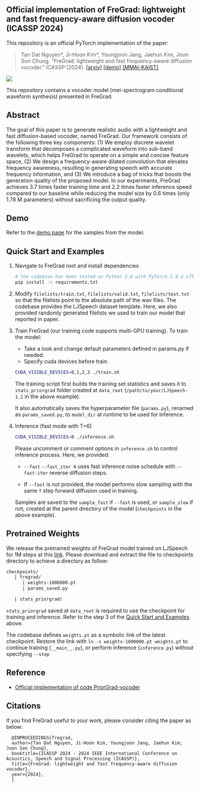 ## Official implementation of  __FreGrad: lightweight and fast frequency-aware diffusion vocoder (ICASSP 2024)__

This repository is an official PyTorch implementation of the paper:

> Tan Dat Nguyen*, Ji-Hoon Kim*, Youngjoon Jang, Jaehun Kim, Joon Son Chung. "FreGrad: lightweight and fast frequency-aware diffusion vocoder." _ICASSP_ (2024).
>[[arxiv]](Updating)
>[[demo]](https://mm.kaist.ac.kr/projects/FreGrad)
>[[MMAI-KAIST]](https://mm.kaist.ac.kr/)

![](./pics/fregrad.gif)

This repository contains a vocoder model (mel-spectrogram conditional waveform synthesis) presented in FreGrad.

## Abstract
The goal of this paper is to generate realistic audio with a lightweight and fast diffusion-based vocoder, named FreGrad. Our framework consists of the following three key components: (1) We employ discrete wavelet transform that decomposes a complicated waveform into sub-band wavelets, which helps FreGrad to operate on a simple and concise feature space, (2) We design a frequency-aware dilated convolution that elevates frequency awareness, resulting in generating speech with accurate frequency information, and (3) We introduce a bag of tricks that boosts the generation quality of the proposed model. In our experiments, FreGrad achieves $3.7$ times faster training time and $2.2$ times faster inference speed compared to our baseline while reducing the model size by $0.6$ times (only $1.78$ M parameters) without sacrificing the output quality.

## Demo

Refer to the [demo page](https://mm.kaist.ac.kr/projects/FreGrad) for the samples from the model.

## Quick Start and Examples

1. Navigate to FreGrad root and install dependencies
   ```bash
   # the codebase has been tested on Python 3.8 with PyTorch 1.8.2 LTS and 1.10.2 conda binaries
   pip install -r requirements.txt
   ```

2. Modify `filelists/train.txt`, `filelists/valid.txt`, `filelists/test.txt` so that the filelists point to the absolute path of the wav files. The codebase provides the LJSpeech dataset template. Here, we also provided randomly generated filelists we used to train our model that reported in paper.

3. Train FreGrad (our training code supports multi-GPU training). To train the model:
   -  Take a look and change default parameters defined in params.py if needed.
   - Specify cuda devices before train.

   ```bash
   CUDA_VISIBLE_DEVICES=0,1,2,3 ./train.sh
   ```
   The training script first builds the training set statistics and saves it to `stats_priorgrad` folder created at `data_root` (`/path/to/your/LJSpeech-1.1` in the above example).

   It also automatically saves the hyperparameter file (`params.py`), renamed as `params_saved.py`, to `model_dir` at runtime to be used for inference.

4. Inference (fast mode with T=6)
   ```bash
   CUDA_VISIBLE_DEVICES=0 ./inference.sh
   ```
   Please uncomment or comment options in `inference.sh` to control inference process. Here, we provided:
      - `--fast` `--fast_iter 6` uses fast inference noise schedule with `--fast-iter` reverse diffusion steps.
   
      - If `--fast` is not provided, the model performs slow sampling with the same `T` step forward diffusion used in training.

   Samples are saved to the `sample_fast` if `--fast` is used, or `sample_slow` if not, created at the parent directory of the model (`checkpoints` in the above example). 

## Pretrained Weights
We release the pretrained weights of FreGrad model trained on LJSpeech for 1M steps at this [link](https://drive.google.com/drive/folders/1sOLFglnoGsUusSl5rBr_K7m82Y4RVBK9?usp=sharing). Please download and extract the file to checkpoints directory to achieve a directory as follow: 
```bash
checkpoints/
   | fregrad/
      | weights-1000000.pt
      | params_saved.py

   | stats_priorgrad/
```

`stats_priorgrad` saved at `data_root` is required to use the checkpoint for training and inference. Refer to the step 3 of the [Quick Start and Examples](#quick-start-and-examples) above.


The codebase defines `weights.pt` as a symbolic link of the latest checkpoint.
Restore the link with `ln -s weights-1000000.pt weights.pt` to continue training (`__main__.py`), or perform inference (`inference.py`) without specifying `--step`

## Reference
- [Official implementation of code PriorGrad-vocoder](https://github.com/microsoft/NeuralSpeech/tree/master/PriorGrad-vocoder)

## Citations
If you find FreGrad useful to your work, please consider citing the paper as below:

      @INPROCEEDINGS{fregrad,
      author={Tan Dat Nguyen, Ji-Hoon Kim, Youngjoon Jang, Jaehun Kim, Joon Son Chung},
      booktitle={ICASSP 2024 - 2024 IEEE International Conference on Acoustics, Speech and Signal Processing (ICASSP)}, 
      title={FreGrad: lightweight and fast frequency-aware diffusion vocoder}, 
      year={2024},
      }

